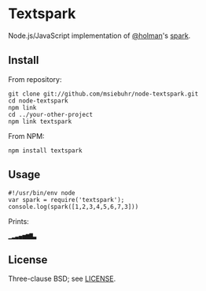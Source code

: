 Textspark
=========

Node.js/JavaScript implementation of [@holman](https://github.com/holman)'s
[spark](https://github.com/holman/spark).

Install
-------

From repository:

    git clone git://github.com/msiebuhr/node-textspark.git
    cd node-textspark
    npm link
    cd ../your-other-project
    npm link textspark

From NPM:

    npm install textspark

Usage
-----

    #!/usr/bin/env node
    var spark = require('textspark');
    console.log(spark([1,2,3,4,5,6,7,3]))

Prints:

    ▁▂▃▄▅▆▇▃

License
-------

Three-clause BSD; see
[LICENSE](https://github.com/msiebuhr/node-textspark/blob/master/LICENSE).
